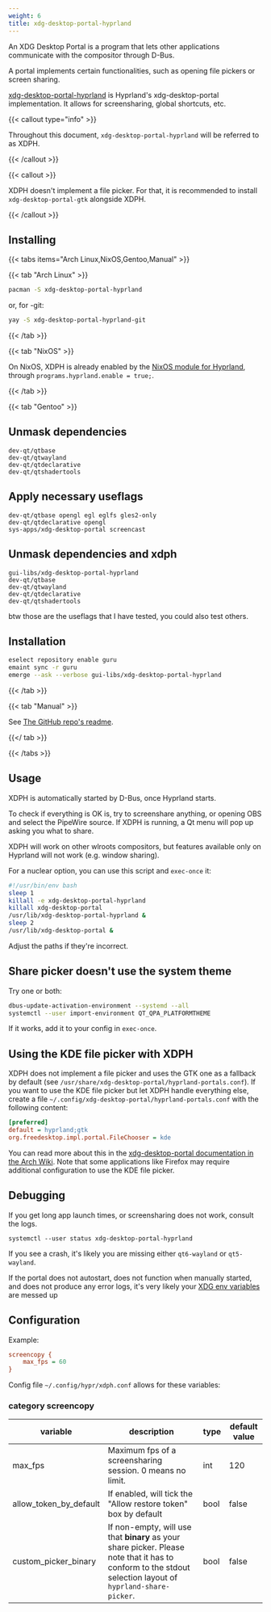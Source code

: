 ```yaml
---
weight: 6
title: xdg-desktop-portal-hyprland
---
```


An XDG Desktop Portal is a program that lets other applications communicate with
the compositor through D-Bus.

A portal implements certain functionalities, such as opening file pickers or
screen sharing.

[xdg-desktop-portal-hyprland](https://github.com/hyprwm/xdg-desktop-portal-hyprland)
is Hyprland's xdg-desktop-portal implementation. It allows for screensharing,
global shortcuts, etc.

{{< callout type="info" >}}

Throughout this document, `xdg-desktop-portal-hyprland` will be referred to as
XDPH.

{{< /callout >}}

{{< callout >}}

XDPH doesn't implement a file picker. For that, it is recommended to install
`xdg-desktop-portal-gtk` alongside XDPH.

{{< /callout >}}

## Installing

{{< tabs items="Arch Linux,NixOS,Gentoo,Manual" >}}

{{< tab "Arch Linux" >}}

```sh
pacman -S xdg-desktop-portal-hyprland
```

or, for -git:

```sh
yay -S xdg-desktop-portal-hyprland-git
```

{{< /tab >}}

{{< tab "NixOS" >}}

On NixOS, XDPH is already enabled by the
[NixOS module for Hyprland](../../Nix/Hyprland-on-NixOS), through
`programs.hyprland.enable = true;`.

{{< /tab >}}

{{< tab "Gentoo" >}}

## Unmask dependencies

```plain {filename="/etc/portage/profile/package.unmask"}
dev-qt/qtbase
dev-qt/qtwayland
dev-qt/qtdeclarative
dev-qt/qtshadertools
```

## Apply necessary useflags

```plain {filename="/etc/portage/package.use"}
dev-qt/qtbase opengl egl eglfs gles2-only
dev-qt/qtdeclarative opengl
sys-apps/xdg-desktop-portal screencast
```

## Unmask dependencies and xdph

```plain {filename="/etc/portage/package.accept_keywords"}
gui-libs/xdg-desktop-portal-hyprland 
dev-qt/qtbase
dev-qt/qtwayland
dev-qt/qtdeclarative
dev-qt/qtshadertools
```

btw those are the useflags that I have tested, you could also test others.

## Installation

```sh
eselect repository enable guru
emaint sync -r guru
emerge --ask --verbose gui-libs/xdg-desktop-portal-hyprland
```

{{< /tab >}}

{{< tab "Manual" >}}

See
[The GitHub repo's readme](https://github.com/hyprwm/xdg-desktop-portal-hyprland).

{{</ tab >}}

{{< /tabs >}}

## Usage

XDPH is automatically started by D-Bus, once Hyprland starts.

To check if everything is OK is, try to screenshare anything, or opening OBS and
select the PipeWire source. If XDPH is running, a Qt menu will pop up asking you
what to share.

XDPH will work on other wlroots compositors, but features available only on
Hyprland will not work (e.g. window sharing).

For a nuclear option, you can use this script and `exec-once` it:

```sh
#!/usr/bin/env bash
sleep 1
killall -e xdg-desktop-portal-hyprland
killall xdg-desktop-portal
/usr/lib/xdg-desktop-portal-hyprland &
sleep 2
/usr/lib/xdg-desktop-portal &
```

Adjust the paths if they're incorrect.

## Share picker doesn't use the system theme

Try one or both:

```sh
dbus-update-activation-environment --systemd --all
systemctl --user import-environment QT_QPA_PLATFORMTHEME
```

If it works, add it to your config in `exec-once`.

## Using the KDE file picker with XDPH

XDPH does not implement a file picker and uses the GTK one as a fallback by
default (see `/usr/share/xdg-desktop-portal/hyprland-portals.conf`). If you want
to use the KDE file picker but let XDPH handle everything else, create a file
`~/.config/xdg-desktop-portal/hyprland-portals.conf` with the following content:

```ini {filename="~/.config/xdg-desktop-portal/hyprland-portals.conf"}
[preferred]
default = hyprland;gtk
org.freedesktop.impl.portal.FileChooser = kde
```

You can read more about this in the
[xdg-desktop-portal documentation in the Arch Wiki](https://wiki.archlinux.org/title/XDG_Desktop_Portal).
Note that some applications like Firefox may require additional configuration to
use the KDE file picker.

## Debugging

If you get long app launch times, or screensharing does not work, consult the
logs.

`systemctl --user status xdg-desktop-portal-hyprland`

If you see a crash, it's likely you are missing either `qt6-wayland` or
`qt5-wayland`.

If the portal does not autostart, does not function when manually started,
and does not produce any error logs, it's very likely your [XDG env variables](../../Configuring/Environment-variables/#xdg-specifications)
are messed up

## Configuration

Example:

```ini
screencopy {
    max_fps = 60
}
```

Config file `~/.config/hypr/xdph.conf` allows for these variables:

### category screencopy

| variable | description                                               | type | default value |
| -------- | --------------------------------------------------------- | ---- | ------------- |
| max_fps  | Maximum fps of a screensharing session. 0 means no limit. | int  | 120 |
| allow_token_by_default  | If enabled, will tick the "Allow restore token" box by default | bool  | false |
| custom_picker_binary  | If non-empty, will use that **binary** as your share picker. Please note that it has to conform to the stdout selection layout of `hyprland-share-picker`. | bool  | false |
